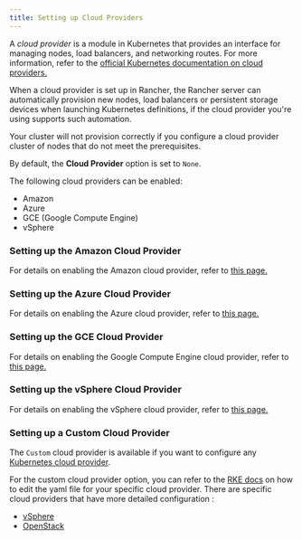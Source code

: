 ```yaml
---
title: Setting up Cloud Providers
---
```


A _cloud provider_ is a module in Kubernetes that provides an interface for managing nodes, load balancers, and networking routes. For more information, refer to the [official Kubernetes documentation on cloud providers.](https://kubernetes.io/docs/concepts/cluster-administration/cloud-providers/)

When a cloud provider is set up in Rancher, the Rancher server can automatically provision new nodes, load balancers or persistent storage devices when launching Kubernetes definitions, if the cloud provider you're using supports such automation.

Your cluster will not provision correctly if you configure a cloud provider cluster of nodes that do not meet the prerequisites.

By default, the **Cloud Provider** option is set to `None`.

The following cloud providers can be enabled:

* Amazon
* Azure
* GCE (Google Compute Engine)
* vSphere

### Setting up the Amazon Cloud Provider

For details on enabling the Amazon cloud provider, refer to [this page.](../how-to-guides/new-user-guides/kubernetes-clusters-in-rancher-setup/launch-kubernetes-with-rancher/set-up-cloud-providers/other-cloud-providers/amazon.md)

### Setting up the Azure Cloud Provider

For details on enabling the Azure cloud provider, refer to [this page.](../how-to-guides/new-user-guides/kubernetes-clusters-in-rancher-setup/launch-kubernetes-with-rancher/set-up-cloud-providers/other-cloud-providers/azure.md)

### Setting up the GCE Cloud Provider

For details on enabling the Google Compute Engine cloud provider, refer to [this page.](../how-to-guides/new-user-guides/kubernetes-clusters-in-rancher-setup/launch-kubernetes-with-rancher/set-up-cloud-providers/other-cloud-providers/google-compute-engine.md)

### Setting up the vSphere Cloud Provider

For details on enabling the vSphere cloud provider, refer to [this page.](../how-to-guides/new-user-guides/kubernetes-clusters-in-rancher-setup/launch-kubernetes-with-rancher/set-up-cloud-providers/other-cloud-providers/vsphere.md)

### Setting up a Custom Cloud Provider

The `Custom` cloud provider is available if you want to configure any [Kubernetes cloud provider](https://kubernetes.io/docs/concepts/cluster-administration/cloud-providers/).

For the custom cloud provider option, you can refer to the [RKE docs](https://rancher.com/docs/rke/latest/en/config-options/cloud-providers/) on how to edit the yaml file for your specific cloud provider. There are specific cloud providers that have more detailed configuration :

* [vSphere](https://rke.docs.rancher.com/config-options/cloud-providers/vsphere)
* [OpenStack](https://rancher.com/docs/rke/latest/en/config-options/cloud-providers/openstack/)
